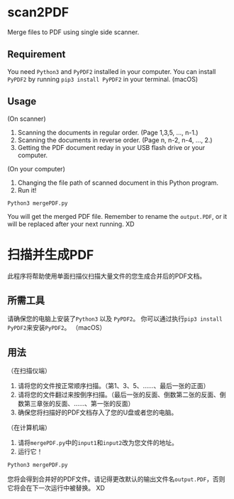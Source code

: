 # scan2PDF
Merge files to PDF using single side scanner.

## Requirement

You need ```Python3``` and ```PyPDF2``` installed in your computer.
You can install ```PyPDF2``` by running ```pip3 install PyPDF2``` in your terminal. (macOS)

## Usage

(On scanner)
1. Scanning the documents in regular order. (Page 1,3,5, ..., n-1.)
2. Scanning the documents in reverse order. (Page n, n-2, n-4, ..., 2.)
3. Getting the PDF document reday in your USB flash drive or your computer.

(On your computer)
1. Changing the file path of scanned document in this Python program.
2. Run it! 

```Python3 mergePDF.py```

You will get the merged PDF file. Remember to rename the ```output.PDF```, or it will be replaced after your next running. XD

# 扫描并生成PDF
此程序将帮助使用单面扫描仪扫描大量文件的您生成合并后的PDF文档。

## 所需工具

请确保您的电脑上安装了```Python3``` 以及 ```PyPDF2```。
你可以通过执行```pip3 install PyPDF2```来安装```PyPDF2```。 （macOS）

## 用法

（在扫描仪端）
1. 请将您的文件按正常顺序扫描。（第1、3、5、……、最后一张的正面）
2. 请将您的文件翻过来按倒序扫描。（最后一张的反面、倒数第二张的反面、倒数第三章张的反面、……、第一张的反面）
3. 确保您将扫描好的PDF文档存入了您的U盘或者您的电脑。


（在计算机端）
1. 请将```mergePDF.py```中的```input1```和```input2```改为您文件的地址。
2. 运行它！

```Python3 mergePDF.py```

您将会得到合并好的PDF文件。请记得更改默认的输出文件名```output.PDF```，否则它将会在下一次运行中被替换。 XD


